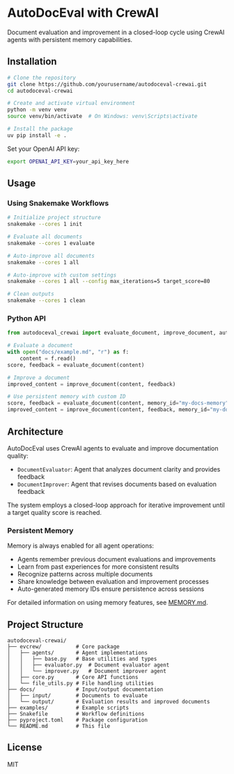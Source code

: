 # AutoDocEval with CrewAI

Document evaluation and improvement in a closed-loop cycle using CrewAI agents with persistent memory capabilities.

## Installation

```bash
# Clone the repository
git clone https://github.com/yourusername/autodoceval-crewai.git
cd autodoceval-crewai

# Create and activate virtual environment
python -m venv venv
source venv/bin/activate  # On Windows: venv\Scripts\activate

# Install the package
uv pip install -e .
```

Set your OpenAI API key:

```bash
export OPENAI_API_KEY=your_api_key_here
```

## Usage

### Using Snakemake Workflows

```bash
# Initialize project structure
snakemake --cores 1 init

# Evaluate all documents
snakemake --cores 1 evaluate

# Auto-improve all documents  
snakemake --cores 1 all

# Auto-improve with custom settings
snakemake --cores 1 all --config max_iterations=5 target_score=80

# Clean outputs
snakemake --cores 1 clean
```

### Python API

```python
from autodoceval_crewai import evaluate_document, improve_document, auto_improve_document

# Evaluate a document
with open("docs/example.md", "r") as f:
    content = f.read()
score, feedback = evaluate_document(content)

# Improve a document
improved_content = improve_document(content, feedback)

# Use persistent memory with custom ID
score, feedback = evaluate_document(content, memory_id="my-docs-memory")
improved_content = improve_document(content, feedback, memory_id="my-docs-memory")
```

## Architecture

AutoDocEval uses CrewAI agents to evaluate and improve documentation quality:

- `DocumentEvaluator`: Agent that analyzes document clarity and provides feedback
- `DocumentImprover`: Agent that revises documents based on evaluation feedback

The system employs a closed-loop approach for iterative improvement until a target quality score is reached.

### Persistent Memory

Memory is always enabled for all agent operations:

- Agents remember previous document evaluations and improvements
- Learn from past experiences for more consistent results
- Recognize patterns across multiple documents
- Share knowledge between evaluation and improvement processes
- Auto-generated memory IDs ensure persistence across sessions

For detailed information on using memory features, see [MEMORY.md](MEMORY.md).

## Project Structure

```
autodoceval-crewai/
├── evcrew/           # Core package
│   ├── agents/       # Agent implementations
│   │   ├── base.py   # Base utilities and types
│   │   ├── evaluator.py  # Document evaluator agent
│   │   └── improver.py   # Document improver agent
│   ├── core.py       # Core API functions
│   └── file_utils.py # File handling utilities
├── docs/             # Input/output documentation
│   ├── input/        # Documents to evaluate
│   └── output/       # Evaluation results and improved documents
├── examples/         # Example scripts
├── Snakefile         # Workflow definitions
├── pyproject.toml    # Package configuration
└── README.md         # This file
```

## License

MIT